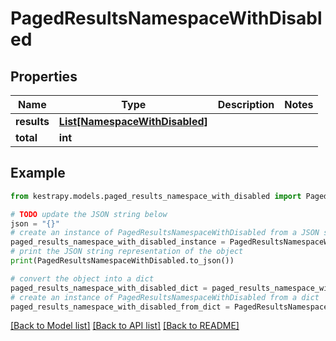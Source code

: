 # PagedResultsNamespaceWithDisabled


## Properties

Name | Type | Description | Notes
------------ | ------------- | ------------- | -------------
**results** | [**List[NamespaceWithDisabled]**](NamespaceWithDisabled.md) |  | 
**total** | **int** |  | 

## Example

```python
from kestrapy.models.paged_results_namespace_with_disabled import PagedResultsNamespaceWithDisabled

# TODO update the JSON string below
json = "{}"
# create an instance of PagedResultsNamespaceWithDisabled from a JSON string
paged_results_namespace_with_disabled_instance = PagedResultsNamespaceWithDisabled.from_json(json)
# print the JSON string representation of the object
print(PagedResultsNamespaceWithDisabled.to_json())

# convert the object into a dict
paged_results_namespace_with_disabled_dict = paged_results_namespace_with_disabled_instance.to_dict()
# create an instance of PagedResultsNamespaceWithDisabled from a dict
paged_results_namespace_with_disabled_from_dict = PagedResultsNamespaceWithDisabled.from_dict(paged_results_namespace_with_disabled_dict)
```
[[Back to Model list]](../README.md#documentation-for-models) [[Back to API list]](../README.md#documentation-for-api-endpoints) [[Back to README]](../README.md)


